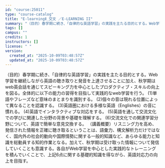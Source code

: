 ```yaml
---
id: "course:25011"
type: "course-catalog"
title: "E-learningⅡ_交文 ／E-LEARNING II"
summary: "（目的）春学期に続き、「自律的な英語学習」の実践を主たる目的とする。Web学習を継続しながら英語の聴き取りと発音を上達させることに加え、秋学期はweb英会話を通じてスピーキング力を中心としたプロダクティブ・スキルの向上を図る。全体的に以下の…"
tags: []
campus: ""
credits: 1
instructors: []
license: " "
version:
  created_at: "2025-10-09T03:48:57Z"
  updated_at: "2025-10-09T03:48:57Z"
---
```


（目的）春学期に続き、「自律的な英語学習」の実践を主たる目的とする。Web学習を継続しながら英語の聴き取りと発音を上達させることに加え、秋学期はweb英会話を通じてスピーキング力を中心としたプロダクティブ・スキルの向上を図る。全体的に以下の能力の習得を目指して実践的なweb学習を行う。 (1)単語やフレーズなど意味のまとまりを識別する。 (2)個々の音は現れる位置によって異なることを認識する。 (3)英語圏における多様な英語（Englishes）の音に慣れる。 (4)英語でインタラクティブな対応をする。 (5)英語を通して交流文化での学びに関連した分野の背景や基礎を理解する。 (6)交流文化での関連学習分野について、英語で簡単な意見交換する。 （講義概要）リスニング力を高め、発信された情報を正確に聴き取るということは、語彙力、構文解析力だけではなく、国内外の社会的動向や国際情勢に関する一般的知識など、あらゆる能力と知識を総動員する知的作業となる。加えて、秋学期は受け取った情報について発信していくことも意識する。各自がWeb学習を中心とした実践的なトレーニングを積んでいくことで、上記6点に関する基礎的知識を得ながら、英語対応力の向上を目指す。
